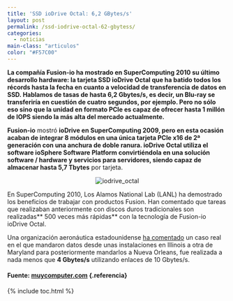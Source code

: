 ```yaml
---
title: 'SSD ioDrive Octal: 6,2 GBytes/s'
layout: post
permalink: /ssd-iodrive-octal-62-gbytess/
categories:
  - noticias
main-class: "articulos"
color: "#F57C00"
---
```

**La compañía Fusion-io ha mostrado en SuperComputing 2010 su último desarrollo hardware: la tarjeta SSD ioDrive Octal que ha batido todos los récords hasta la fecha en cuanto a velocidad de transferencia de datos en SSD. Hablamos de tasas de hasta 6,2 Gbytes/s, es decir, un Blu-ray se transferiría en cuestión de cuatro segundos, por ejemplo. Pero no sólo eso sino que la unidad en formato PCIe es capaz de ofrecer hasta 1 millón de IOPS siendo la más alta del mercado actualmente.**

**Fusion-io** mostró **ioDrive **en SuperComputing 2009, pero en esta ocasión acaban de integrar 8 módulos en una única tarjeta** PCIe x16 de 2ª generación **con una anchura de doble ranura.** ioDrive Octal **utiliza el software ioSphere Software Platform convirtiéndola en una solución software /&nbsp;hardware y servicios para servidores, siendo capaz de almacenar** hasta 5,7 Tbytes** por tarjeta.

<p style="text-align: center;">
  <img src="https://4.bp.blogspot.com/_IlK2pNFFgGM/TOjwkIrLpjI/AAAAAAAAAE4/wSfF8q7Yzy8/s1600/iodrive_octal.JPG" alt="iodrive_octal" />
</p>

En SuperComputing 2010, Los Alamos National Lab (LANL) ha demostrado los beneficios de trabajar con productos Fusion. Han comentado que tareas que realizaban anteriormente con discos duros tradicionales son realizadas** 500 veces más rápidas** con la tecnología de Fusion-io ioDrive Octal.

Una organización aeronáutica estadounidense <a href="http://www.dvhardware.net/article46622.html" target="_blank">ha comentado</a> un caso real en el que mandaron datos desde unas instalaciones en Illinois a otra de Maryland para posteriormente mandarlos a Nueva Orleans, fue realizada a nada menos que **4 Gbytes/s** utilizando enlaces de 10 Gbytes/s.

#### Fuente: <a href="http://muycomputer.com/FrontOffice/ZonaPractica/Especiales/especialDet/_wE9ERk2XxDAFrrvfQ2JWaU1Rk_6PXSz6dnyQZOI-ShEBCnfjPA4en42X5BW-bdIu#" target="_blank">muycomputer.com</a> {.referencia}



{% include toc.html %}
